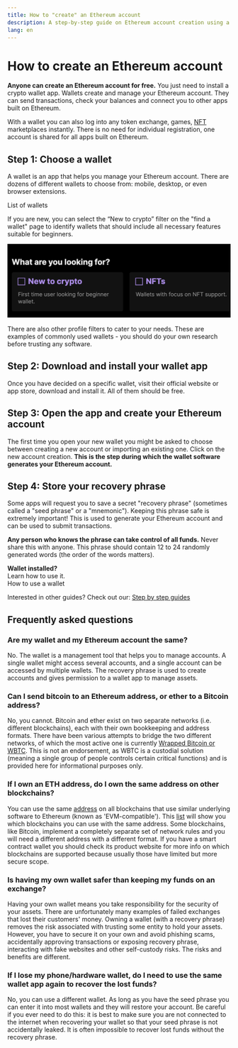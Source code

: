 ```yaml
---
title: How to "create" an Ethereum account
description: A step-by-step guide on Ethereum account creation using a wallet.
lang: en
---
```


# How to create an Ethereum account

**Anyone can create an Ethereum account for free.** You just need to install a crypto wallet app. Wallets create and manage your Ethereum account. They can send transactions, check your balances and connect you to other apps built on Ethereum.

With a wallet you can also log into any token exchange, games, [NFT](/glossary/#nft) marketplaces instantly. There is no need for individual registration, one account is shared for all apps built on Ethereum.

## Step 1: Choose a wallet

A wallet is an app that helps you manage your Ethereum account. There are dozens of different wallets to choose from: mobile, desktop, or even browser extensions.


<ButtonLink href="/wallets/find-wallet/">
  List of wallets
</ButtonLink>

If you are new, you can select the “New to crypto” filter on the "find a wallet" page to identify wallets that should include all necessary features suitable for beginners.

![Filter selection on 'find a wallet' page](./wallet-box.png)

There are also other profile filters to cater to your needs. These are examples of commonly used wallets - you should do your own research before trusting any software.

## Step 2: Download and install your wallet app

Once you have decided on a specific wallet, visit their official website or app store, download and install it. All of them should be free.

## Step 3: Open the app and create your Ethereum account

The first time you open your new wallet you might be asked to choose between creating a new account or importing an existing one. Click on the new account creation. **This is the step during which the wallet software generates your Ethereum account.**

## Step 4: Store your recovery phrase

Some apps will request you to save a secret "recovery phrase" (sometimes called a "seed phrase" or a "mnemonic"). Keeping this phrase safe is extremely important! This is used to generate your Ethereum account and can be used to submit transactions.

**Any person who knows the phrase can take control of all funds.** Never share this with anyone. This phrase should contain 12 to 24 randomly generated words (the order of the words matters).

<div>
<Alert variant="update">
<AlertEmoji text=":eyes:"/>
<AlertContent className="flex-row justify-between items-center">
  <div><b>Wallet installed?</b><br/>Learn how to use it.</div>
  <ButtonLink href="/guides/how-to-use-a-wallet">
    How to use a wallet
  </ButtonLink>
</AlertContent>
</Alert>
</div>

Interested in other guides? Check out our: [Step by step guides](/guides/)

## Frequently asked questions

### Are my wallet and my Ethereum account the same?

No. The wallet is a management tool that helps you to manage accounts. A single wallet might access several accounts, and a single account can be accessed by multiple wallets. The recovery phrase is used to create accounts and gives permission to a wallet app to manage assets.

### Can I send bitcoin to an Ethereum address, or ether to a Bitcoin address?

No, you cannot. Bitcoin and ether exist on two separate networks (i.e. different blockchains), each with their own bookkeeping and address formats. There have been various attempts to bridge the two different networks, of which the most active one is currently [Wrapped Bitcoin or WBTC](https://www.bitcoin.com/get-started/what-is-wbtc/). This is not an endorsement, as WBTC is a custodial solution (meaning a single group of people controls certain critical functions) and is provided here for informational purposes only.

### If I own an ETH address, do I own the same address on other blockchains?

You can use the same [address](/glossary/#address) on all blockchains that use similar underlying software to Ethereum (known as 'EVM-compatible'). This [list](https://chainlist.org/) will show you which blockchains you can use with the same address. Some blockchains, like Bitcoin, implement a completely separate set of network rules and you will need a different address with a different format. If you have a smart contract wallet you should check its product website for more info on which blockchains are supported because usually those have limited but more secure scope.

### Is having my own wallet safer than keeping my funds on an exchange?

Having your own wallet means you take responsibility for the security of your assets. There are unfortunately many examples of failed exchanges that lost their customers' money. Owning a wallet (with a recovery phrase) removes the risk associated with trusting some entity to hold your assets. However, you have to secure it on your own and avoid phishing scams, accidentally approving transactions or exposing recovery phrase, interacting with fake websites and other self-custody risks. The risks and benefits are different.

### If I lose my phone/hardware wallet, do I need to use the same wallet app again to recover the lost funds?

No, you can use a different wallet. As long as you have the seed phrase you can enter it into most wallets and they will restore your account. Be careful if you ever need to do this: it is best to make sure you are not connected to the internet when recovering your wallet so that your seed phrase is not accidentally leaked. It is often impossible to recover lost funds without the recovery phrase.

